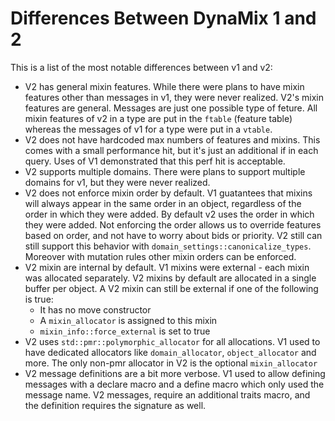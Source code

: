 # Differences Between DynaMix 1 and 2

This is a list of the most notable differences between v1 and v2:

* V2 has general mixin features. While there were plans to have mixin features other than messages in v1, they were never realized. V2's mixin features are general. Messages are just one possible type of feture. All mixin features of v2 in a type are put in the `ftable` (feature table) whereas the messages of v1 for a type were put in a `vtable`.
* V2 does not have hardcoded max numbers of features and mixins. This comes with a small performance hit, but it's just an additional if in each query. Uses of V1 demonstrated that this perf hit is acceptable.
* V2 supports multiple domains. There were plans to support multiple domains for v1, but they were never realized.
* V2 does not enforce mixin order by default. V1 guatantees that mixins will always appear in the same order in an object, regardless of the order in which they were added. By default v2 uses the order in which they were added. Not enforcing the order allows us to override features based on order, and not have to worry about bids or priority. V2 still can still support this behavior with `domain_settings::canonicalize_types`. Moreover with mutation rules other mixin orders can be enforced.
* V2 mixin are internal by default. V1 mixins were external - each mixin was allocated separately. V2 mixins by default are allocated in a single buffer per object. A V2 mixin can still be external if one of the following is true:
    * It has no move constructor
    * A `mixin_allocator` is assigned to this mixin
    * `mixin_info::force_external` is set to true
* V2 uses `std::pmr::polymorphic_allocator` for all allocations. V1 used to have dedicated allocators like `domain_allocator`, `object_allocator` and more. The only non-pmr allocator in V2 is the optional `mixin_allocator`
* V2 message definitions are a bit more verbose. V1 used to allow defining messages with a declare macro and a define macro which only used the message name. V2 messages, require an additional traits macro, and the definition requires the signature as well.

